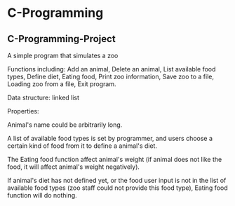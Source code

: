 # C-Programming
## C-Programming-Project
A simple program that simulates a zoo

Functions including: Add an animal, Delete an animal, List available food types, Define diet, Eating food, Print zoo information, Save zoo to a file, Loading zoo from a file, Exit program.

Data structure: linked list

Properties:

Animal's name could be arbitrarily long.

A list of available food types is set by programmer, and users choose a certain kind of food from it to define a animal's diet.

The Eating food function affect animal's weight (if animal does not like the food, it will affect animal's weight negatively).

If animal's diet has not defined yet, or the food user input is not in the list of available food types (zoo staff could not provide this food type), Eating food function will do nothing.
